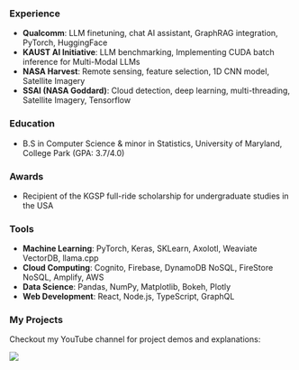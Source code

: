 ### Experience

* **Qualcomm**: LLM finetuning, chat AI assistant, GraphRAG integration, PyTorch, HuggingFace
* **KAUST AI Initiative**: LLM benchmarking, Implementing CUDA batch inference for Multi-Modal LLMs
* **NASA Harvest**: Remote sensing, feature selection, 1D CNN model, Satellite Imagery
* **SSAI (NASA Goddard)**: Cloud detection, deep learning, multi-threading, Satellite Imagery, Tensorflow

### Education

* B.S in Computer Science & minor in Statistics, University of Maryland, College Park (GPA: 3.7/4.0)

### Awards

* Recipient of the KGSP full-ride scholarship for undergraduate studies in the USA

### Tools

* **Machine Learning**: PyTorch, Keras, SKLearn, Axolotl, Weaviate VectorDB, llama.cpp
* **Cloud Computing**: Cognito, Firebase, DynamoDB NoSQL, FireStore NoSQL, Amplify, AWS
* **Data Science**: Pandas, NumPy, Matplotlib, Bokeh, Plotly
* **Web Development**: React, Node.js, TypeScript, GraphQL

### My Projects

Checkout my YouTube channel for project demos and explanations:

<a href="https://www.youtube.com/@tahaalnufaili8838/videos">
  <img src="https://img.shields.io/badge/YouTube-FF0000?style=for-the-badge&logo=youtube&logoColor=white" />
</a>


<!--
**ta0a2000t/ta0a2000t** is a ✨ _special_ ✨ repository because its `README.md` (this file) appears on your GitHub profile.

Here are some ideas to get you started:

- 🔭 I’m currently working on ...
- 🌱 I’m currently learning ...
- 👯 I’m looking to collaborate on ...
- 🤔 I’m looking for help with ...
- 💬 Ask me about ...
- 📫 How to reach me: ...
- 😄 Pronouns: ...
- ⚡ Fun fact: ...
-->
